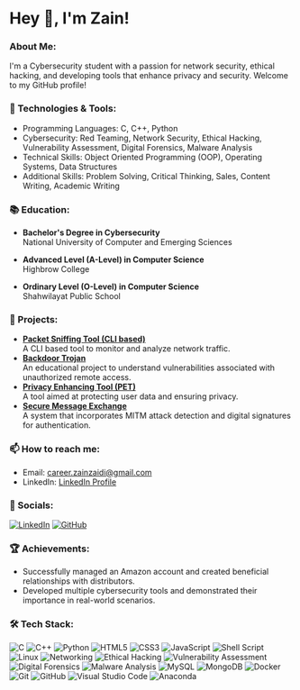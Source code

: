 # Hey 👋, I'm Zain!

### About Me:

I'm a Cybersecurity student with a passion for network security, ethical hacking, and developing tools that enhance privacy and security. Welcome to my GitHub profile!

### 🔧 Technologies & Tools:

- Programming Languages: C, C++, Python
- Cybersecurity: Red Teaming, Network Security, Ethical Hacking, Vulnerability Assessment, Digital Forensics, Malware Analysis
- Technical Skills: Object Oriented Programming (OOP), Operating Systems, Data Structures
- Additional Skills: Problem Solving, Critical Thinking, Sales, Content Writing, Academic Writing

### 📚 Education:

- **Bachelor's Degree in Cybersecurity**  
  National University of Computer and Emerging Sciences  

- **Advanced Level (A-Level) in Computer Science**  
  Highbrow College  

- **Ordinary Level (O-Level) in Computer Science**  
  Shahwilayat Public School  

### 🌟 Projects:

- **[Packet Sniffing Tool (CLI based)](https://github.com/sparrowjumpy/packet-sniffing-tool)**  
  A CLI based tool to monitor and analyze network traffic.
- **[Backdoor Trojan](https://github.com/sparrowjumpy/backdoor-trojan)**  
  An educational project to understand vulnerabilities associated with unauthorized remote access.
- **[Privacy Enhancing Tool (PET)](https://github.com/sparrowjumpy/privacy-enhancing-tool)**  
  A tool aimed at protecting user data and ensuring privacy.
- **[Secure Message Exchange](https://github.com/sparrowjumpy/secure-message-exchange)**  
  A system that incorporates MITM attack detection and digital signatures for authentication.

### 📫 How to reach me:

- Email: [career.zainzaidi@gmail.com](mailto:career.zainzaidi@gmail.com)
- LinkedIn: [LinkedIn Profile](https://www.linkedin.com/in/syed-zain-ul-abideen-zaidi-8249601b5)

### 🔗 Socials:

[![LinkedIn](https://img.shields.io/badge/-LinkedIn-blue?style=flat&logo=Linkedin&logoColor=white)](https://www.linkedin.com/in/syed-zain-ul-abideen-zaidi-8249601b5)
[![GitHub](https://img.shields.io/badge/-GitHub-black?style=flat&logo=github&logoColor=white)](https://github.com/sparrowjumpy)

### 🏆 Achievements:

- Successfully managed an Amazon account and created beneficial relationships with distributors.
- Developed multiple cybersecurity tools and demonstrated their importance in real-world scenarios.

### 🛠️ Tech Stack:


![C](https://img.shields.io/badge/-C-00599C?style=flat&logo=c)
![C++](https://img.shields.io/badge/-C++-00599C?style=flat&logo=cplusplus)
![Python](https://img.shields.io/badge/-Python-3776AB?style=flat&logo=python)
![HTML5](https://img.shields.io/badge/-HTML5-E34F26?style=flat&logo=html5&logoColor=white)
![CSS3](https://img.shields.io/badge/-CSS3-1572B6?style=flat&logo=css3)
![JavaScript](https://img.shields.io/badge/-JavaScript-F7DF1E?style=flat&logo=javascript&logoColor=black)
![Shell Script](https://img.shields.io/badge/-Shell_Script-4EAA25?style=flat&logo=gnu-bash&logoColor=white)
![Linux](https://img.shields.io/badge/-Linux-FCC624?style=flat&logo=linux&logoColor=black)
![Networking](https://img.shields.io/badge/-Networking-00758F?style=flat&logo=cisco&logoColor=white)
![Ethical Hacking](https://img.shields.io/badge/-Ethical_Hacking-9D4F00?style=flat&logo=hack-the-box&logoColor=white)
![Vulnerability Assessment](https://img.shields.io/badge/-Vulnerability_Assessment-9D4F00?style=flat&logo=nmap&logoColor=white)
![Digital Forensics](https://img.shields.io/badge/-Digital_Forensics-006400?style=flat&logo=siem&logoColor=white)
![Malware Analysis](https://img.shields.io/badge/-Malware_Analysis-8B0000?style=flat&logo=virus&logoColor=white)
![MySQL](https://img.shields.io/badge/-MySQL-4479A1?style=flat&logo=mysql&logoColor=white)
![MongoDB](https://img.shields.io/badge/-MongoDB-47A248?style=flat&logo=mongodb&logoColor=white)
![Docker](https://img.shields.io/badge/-Docker-2496ED?style=flat&logo=docker&logoColor=white)
![Git](https://img.shields.io/badge/-Git-F05032?style=flat&logo=git&logoColor=white)
![GitHub](https://img.shields.io/badge/-GitHub-181717?style=flat&logo=github&logoColor=white)
![Visual Studio Code](https://img.shields.io/badge/-VSCode-007ACC?style=flat&logo=visual-studio-code&logoColor=white)
![Anaconda](https://img.shields.io/badge/-Anaconda-44A833?style=flat&logo=anaconda&logoColor=white)

